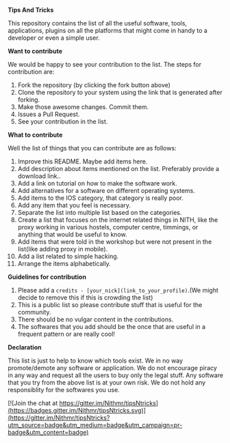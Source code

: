 **Tips And Tricks**

This repository contains the list of all the useful software, tools, applications, plugins on all the platforms that might come in handy to a developer or even a simple user.

**Want to contribute**

We would be happy to see your contribution to the list. The steps for contribution are:

1. Fork the repository (by clicking the fork button above)
2. Clone the repository to your system using the link that is generated after forking.
3. Make those awesome changes. Commit them.
4. Issues a Pull Request.
5. See your contribution in the list.

**What to contribute**

Well the list of things that you can contribute are as follows:

1. Improve this README. Maybe add items here.
2. Add description about items mentioned on the list. Preferably provide a download link..
3. Add a link on tutorial on how to make the software work.
4. Add alternatives for a software on different operating systems.
5. Add items to the IOS category, that category is really poor.
6. Add any item that you feel is necessary.
7. Separate the list into multiple list based on the categories.
8. Create a list that focuses on the internet related things in NITH, like the proxy working in various hostels, computer centre, timmings, or anything that would be useful to know.
9. Add items that were told in the workshop but were not present in the list(like adding proxy in mobile).
10. Add a list related to simple hacking.
11. Arrange the items alphabetically.

**Guidelines for contribution**

1. Please add a `credits - [your_nick](link_to_your_profile)`.(We might decide to remove this if this is crowding the list)
2. This is a public list so please contribute stuff that is useful for the community.
3. There should be no vulgar content in the contributions.
4. The softwares that you add should be the once that are useful in a frequent pattern or are really cool!

**Declaration**

This list is just to help to know which tools exist. We in no way promote/demote any software or application. We do not encourage piracy in any way and request all the users to buy only the legal stuff.
Any software that you try from the above list is at your own risk. We do not hold any responsiblity for the softwares you use.
 


[![Join the chat at https://gitter.im/Nithmr/tipsNtricks](https://badges.gitter.im/Nithmr/tipsNtricks.svg)](https://gitter.im/Nithmr/tipsNtricks?utm_source=badge&utm_medium=badge&utm_campaign=pr-badge&utm_content=badge)
